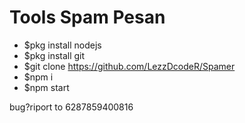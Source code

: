 # Tools Spam Pesan

- $pkg install nodejs
- $pkg install git
- $git clone https://github.com/LezzDcodeR/Spamer
- $npm i
- $npm start

bug?riport to 6287859400816
